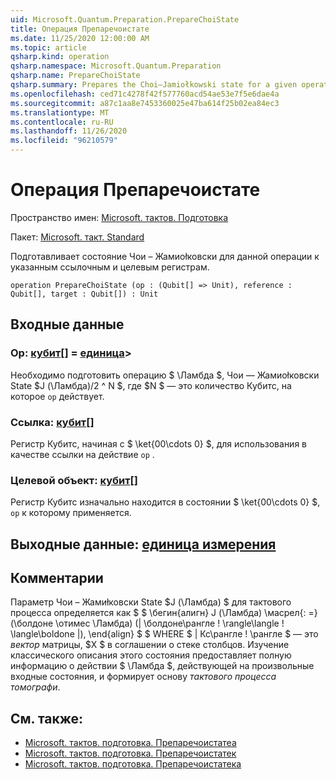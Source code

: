 ```yaml
---
uid: Microsoft.Quantum.Preparation.PrepareChoiState
title: Операция Препаречоистате
ms.date: 11/25/2020 12:00:00 AM
ms.topic: article
qsharp.kind: operation
qsharp.namespace: Microsoft.Quantum.Preparation
qsharp.name: PrepareChoiState
qsharp.summary: Prepares the Choi–Jamiołkowski state for a given operation onto given reference and target registers.
ms.openlocfilehash: ced71c4278f42f577760acd54ae53e7f5e6dae4a
ms.sourcegitcommit: a87c1aa8e7453360025e47ba614f25b02ea84ec3
ms.translationtype: MT
ms.contentlocale: ru-RU
ms.lasthandoff: 11/26/2020
ms.locfileid: "96210579"
---
```

# <a name="preparechoistate-operation"></a>Операция Препаречоистате

Пространство имен: [Microsoft. тактов. Подготовка](xref:Microsoft.Quantum.Preparation)

Пакет: [Microsoft. такт. Standard](https://nuget.org/packages/Microsoft.Quantum.Standard)


Подготавливает состояние Чои – Жамиоłковски для данной операции к указанным ссылочным и целевым регистрам.

```qsharp
operation PrepareChoiState (op : (Qubit[] => Unit), reference : Qubit[], target : Qubit[]) : Unit
```


## <a name="input"></a>Входные данные

### <a name="op--qubit--unit"></a>Op: [кубит](xref:microsoft.quantum.lang-ref.qubit)[] = [единица](xref:microsoft.quantum.lang-ref.unit)> 

Необходимо подготовить операцию $ \Ламбда $, Чои — Жамиоłковски State $J (\Ламбда)/2 ^ N $, где $N $ — это количество Кубитс, на которое `op` действует.


### <a name="reference--qubit"></a>Ссылка: [кубит](xref:microsoft.quantum.lang-ref.qubit)[]

Регистр Кубитс, начиная с $ \ket{00\cdots 0} $, для использования в качестве ссылки на действие `op` .


### <a name="target--qubit"></a>Целевой объект: [кубит](xref:microsoft.quantum.lang-ref.qubit)[]

Регистр Кубитс изначально находится в состоянии $ \ket{00\cdots 0} $, `op` к которому применяется.



## <a name="output--unit"></a>Выходные данные: [единица измерения](xref:microsoft.quantum.lang-ref.unit)



## <a name="remarks"></a>Комментарии

Параметр Чои – Жамиłковски State $J (\Ламбда) $ для тактового процесса определяется как $ $ \бегин{алигн} J (\Ламбда) \масрел{: =} (\болдоне \отимес \Ламбда) (| \болдоне\рангле \! \rangle\langle \! \langle\boldone |), \end{align} $ $ WHERE $ | Кс\рангле \! \рангле $ — это *вектор* матрицы, $X $ в соглашении о стеке столбцов. Изучение классического описания этого состояния предоставляет полную информацию о действии $ \Ламбда $, действующей на произвольные входные состояния, и формирует основу *тактового процесса томографи*.

## <a name="see-also"></a>См. также:

- [Microsoft. тактов. подготовка. Препаречоистатеа](xref:Microsoft.Quantum.Preparation.PrepareChoiStateA)
- [Microsoft. тактов. подготовка. Препаречоистатек](xref:Microsoft.Quantum.Preparation.PrepareChoiStateC)
- [Microsoft. тактов. подготовка. Препаречоистатека](xref:Microsoft.Quantum.Preparation.PrepareChoiStateCA)